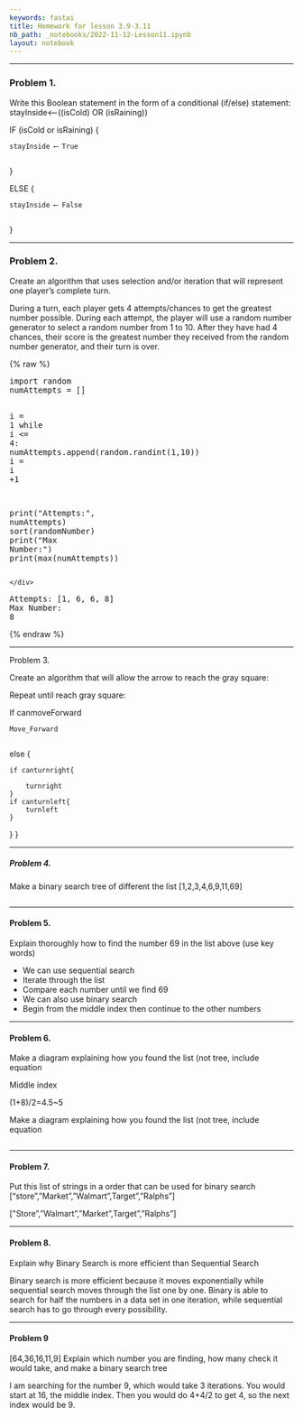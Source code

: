 ```yaml
---
keywords: fastai
title: Homework for lesson 3.9-3.11
nb_path: _notebooks/2022-11-12-Lesson11.ipynb
layout: notebook
---
```


<!--
#################################################
### THIS FILE WAS AUTOGENERATED! DO NOT EDIT! ###
#################################################
# file to edit: _notebooks/2022-11-12-Lesson11.ipynb
-->

<div class="container" id="notebook-container">
        
<div class="cell border-box-sizing text_cell rendered"><div class="inner_cell">
<div class="text_cell_render border-box-sizing rendered_html">
<hr>
<h3 id="Problem-1.">Problem 1.<a class="anchor-link" href="#Problem-1."> </a></h3><p>Write this Boolean statement in the form of a conditional (if/else) statement: stayInside⟵((isCold) OR (isRaining))</p>
<p>IF (isCold or isRaining) {</p>

<pre><code>stayInside ⟵ True

</code></pre>
<p>}</p>
<p>ELSE {</p>

<pre><code>stayInside ⟵ False

</code></pre>
<p>}</p>
<hr>

</div>
</div>
</div>
<div class="cell border-box-sizing text_cell rendered"><div class="inner_cell">
<div class="text_cell_render border-box-sizing rendered_html">
<h3 id="Problem-2.">Problem 2.<a class="anchor-link" href="#Problem-2."> </a></h3><p>Create an algorithm that uses selection and/or iteration that will represent one player’s complete turn.</p>
<p>During a turn, each player gets 4 attempts/chances to get the greatest number possible.
During each attempt, the player will use a random number generator to select a random number from 1 to 10.
After they have had 4 chances, their score is the greatest number they received from the random number generator, and their turn is over.</p>

</div>
</div>
</div>
    {% raw %}
    
<div class="cell border-box-sizing code_cell rendered">
<div class="input">

<div class="inner_cell">
    <div class="input_area">
<div class=" highlight hl-ipython3"><pre><span></span><span class="kn">import</span> <span class="nn">random</span>
<span class="n">numAttempts</span> <span class="o">=</span> <span class="p">[]</span>

<span class="n">i</span> <span class="o">=</span> <span class="mi">1</span> 
<span class="k">while</span> <span class="n">i</span> <span class="o">&lt;=</span> <span class="mi">4</span><span class="p">:</span>
    <span class="n">numAttempts</span><span class="o">.</span><span class="n">append</span><span class="p">(</span><span class="n">random</span><span class="o">.</span><span class="n">randint</span><span class="p">(</span><span class="mi">1</span><span class="p">,</span><span class="mi">10</span><span class="p">))</span>
    <span class="n">i</span> <span class="o">=</span> <span class="n">i</span> <span class="o">+</span><span class="mi">1</span> 

<span class="nb">print</span><span class="p">(</span><span class="s2">&quot;Attempts:&quot;</span><span class="p">,</span> <span class="n">numAttempts</span><span class="p">)</span>
<span class="n">sort</span><span class="p">(</span><span class="n">randomNumber</span><span class="p">)</span>
<span class="nb">print</span><span class="p">(</span><span class="s2">&quot;Max Number:&quot;</span><span class="p">)</span>
<span class="nb">print</span><span class="p">(</span><span class="nb">max</span><span class="p">(</span><span class="n">numAttempts</span><span class="p">))</span>
</pre></div>

    </div>
</div>
</div>

<div class="output_wrapper">
<div class="output">

<div class="output_area">

<div class="output_subarea output_stream output_stdout output_text">
<pre>Attempts: [1, 6, 6, 8]
Max Number:
8
</pre>
</div>
</div>

</div>
</div>

</div>
    {% endraw %}

<div class="cell border-box-sizing text_cell rendered"><div class="inner_cell">
<div class="text_cell_render border-box-sizing rendered_html">
<hr>
<p>Problem 3.</p>
<p>Create an algorithm that will allow the arrow to reach the gray square:</p>
<p>Repeat until reach gray square:</p>
<p>If canmoveForward</p>

<pre><code>Move_Forward

</code></pre>
<p>else {</p>

<pre><code>if canturnright{

    turnright
}
if canturnleft{
    turnleft
}
</code></pre>
<p>}
}</p>

</div>
</div>
</div>
<div class="cell border-box-sizing text_cell rendered"><div class="inner_cell">
<div class="text_cell_render border-box-sizing rendered_html">
<hr>
<h5 id="Problem-4.">Problem 4.<a class="anchor-link" href="#Problem-4."> </a></h5><p>Make a binary search tree of different the list [1,2,3,4,6,9,11,69]</p>
<p><img src="/quissite/images/copied_from_nb/Di.png" alt=""></p>

</div>
</div>
</div>
<div class="cell border-box-sizing text_cell rendered"><div class="inner_cell">
<div class="text_cell_render border-box-sizing rendered_html">
<hr>
<h4 id="Problem-5.">Problem 5.<a class="anchor-link" href="#Problem-5."> </a></h4><p>Explain thoroughly how to find the number 69 in the list above (use key words)</p>
<ul>
<li>We can use sequential search</li>
<li>Iterate through the list</li>
<li>Compare each number until we find 69</li>
<li>We can also use binary search</li>
<li>Begin from the middle index then continue to the other numbers</li>
</ul>
<hr>

</div>
</div>
</div>
<div class="cell border-box-sizing text_cell rendered"><div class="inner_cell">
<div class="text_cell_render border-box-sizing rendered_html">
<h4 id="Problem-6.">Problem 6.<a class="anchor-link" href="#Problem-6."> </a></h4><p>Make a diagram explaining how you found the list (not tree, include equation</p>
<p>Middle index</p>
<p>(1+8)/2=4.5~5</p>
<p>Make a diagram explaining how you found the list (not tree, include equation</p>
<p><img src="/quissite/images/copied_from_nb/Dia.png" alt=""></p>
<hr>

</div>
</div>
</div>
<div class="cell border-box-sizing text_cell rendered"><div class="inner_cell">
<div class="text_cell_render border-box-sizing rendered_html">
<h4 id="Problem-7.">Problem 7.<a class="anchor-link" href="#Problem-7."> </a></h4><p>Put this list of strings in a order that can be used for binary search [“store”,”Market”,”Walmart”,Target”,”Ralphs”]</p>
<p>["Store”,”Walmart”,”Market”,Target”,”Ralphs”]</p>
<hr>

</div>
</div>
</div>
<div class="cell border-box-sizing text_cell rendered"><div class="inner_cell">
<div class="text_cell_render border-box-sizing rendered_html">
<h4 id="Problem-8.">Problem 8.<a class="anchor-link" href="#Problem-8."> </a></h4><p>Explain why Binary Search is more efficient than Sequential Search</p>
<p>Binary search is more efficient because it moves exponentially while sequential search moves through the list one by one.
 Binary is able to search for half the numbers in a data set in one iteration, while sequential search has to go through every possibility.</p>
<hr>

</div>
</div>
</div>
<div class="cell border-box-sizing text_cell rendered"><div class="inner_cell">
<div class="text_cell_render border-box-sizing rendered_html">
<h4 id="Problem-9">Problem 9<a class="anchor-link" href="#Problem-9"> </a></h4><p>[64,36,16,11,9] Explain which number you are finding, how many check it would take, and make a binary search tree</p>
<p>I am searching for the number 9, which would take 3 iterations. You would start at 16, the middle index. Then you would do 4+4/2 to get 4, so the next index would be 9.</p>
<p><img src="/quissite/images/copied_from_nb/diag.png" alt=""></p>

</div>
</div>
</div>
</div>
 

